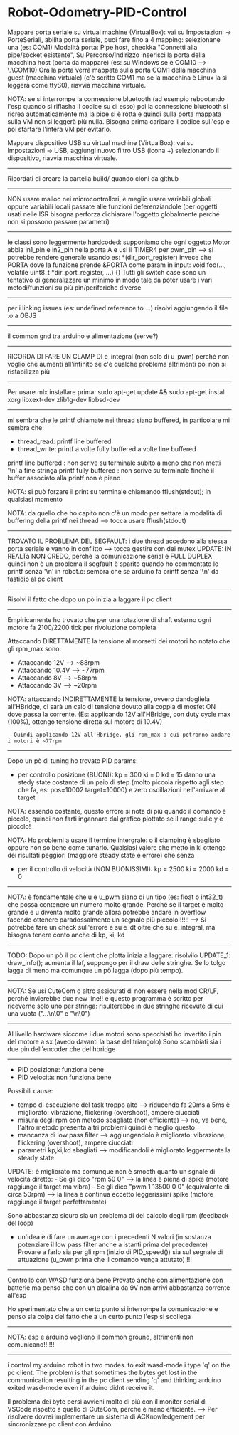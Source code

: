 # Robot-Odometry-PID-Control

Mappare porta seriale su virtual machine (VirtualBox):
vai su Impostazioni -> PorteSeriali,
abilita porta seriale,
puoi fare fino a 4 mapping: selezionane una (es: COM1)
Modalità porta: Pipe host,
checkka "Connetti alla pipe/socket esistente",
Su Percorso/Indirizzo inserisci la porta della macchina host (porta da mappare) (es: su Windows se è COM10 --> \\.\COM10)
Ora la porta verrà mappata sulla porta COM1 della macchina guest (macchina virtuale) (c'è scritto COM1 ma se la macchina è Linux la si leggerà come ttyS0),
riavvia macchina virtuale.

NOTA:
se si interrompe la connessione bluetooth (ad esempio rebootando l'esp quando si riflasha il codice su di esso)
poi la connessione bluetooth si ricrea automaticamente ma la pipe si è rotta e quindi sulla porta mappata sulla VM non si leggerà
più nulla.
Bisogna prima caricare il codice sull'esp e poi startare l'intera VM per evitarlo.


Mappare dispositivo USB su virtual machine (VirtualBox):
vai su Impostazioni -> USB,
aggiungi nuovo filtro USB (icona +) selezionando il dispositivo,
riavvia macchina virtuale.

-------------------------------

Ricordati di creare la cartella build/ quando cloni da github

-------------------------------

NON usare malloc nei microcontrollori, è meglio usare variabili globali oppure variabili locali passate alle funzioni deferenziandole
(per oggetti usati nelle ISR bisogna perforza dichiarare l'oggetto globalmente perché non si possono passare parametri)

-------------------------------

le classi sono leggermente hardcoded: supponiamo che ogni oggetto Motor abbia in1_pin e in2_pin nella porta A e usi il TIMER4 per pwm_pin
--> si potrebbe rendere generale usando es:
        *(dir_port_register) invece che PORTA
    dove la funzione prende &PORTA come param in input: void foo(..., volatile uint8_t *dir_port_register, ...) {}
Tutti gli switch case sono un tentativo di generalizzare un minimo in modo tale da poter usare i vari metodi/funzioni su più pin/periferiche diverse

-------------------------------

per i linking issues (es: undefined reference to ...) risolvi aggiungendo il file .o a OBJS

-------------------------------

il common gnd tra arduino e alimentazione (serve?)

-------------------------------

RICORDA DI FARE UN CLAMP DI e_integral (non solo di u_pwm) perché non voglio che aumenti all'infinito se c'è qualche problema
altrimenti poi non si ristabilizza più

-------------------------------

Per usare mlx installare prima:
sudo apt-get update && sudo apt-get install xorg libxext-dev zlib1g-dev libbsd-dev

-------------------------------

mi sembra che le printf chiamate nei thread siano buffered, in particolare mi sembra che:
- thread_read: printf line buffered
- thread_write: printf a volte fully buffered a volte line buffered

printf line buffered : non scrive su terminale subito a meno che non metti '\n' a fine stringa
printf fully buffered : non scrive su terminale finché il buffer associato alla printf non è pieno

NOTA: si può forzare il print su terminale chiamando fflush(stdout); in qualsiasi momento

NOTA: da quello che ho capito non c'è un modo per settare la modalità di buffering della printf nei thread
--> tocca usare fflush(stdout)

-------------------------------

TROVATO IL PROBLEMA DEL SEGFAULT: i due thread accedono alla stessa porta seriale e vanno in conflitto
--> tocca gestire con dei mutex
UPDATE: IN REALTà NON CREDO, perchè la comunicazione serial è FULL DUPLEX quindi non è un problema
    il segfault è sparito quando ho commentato le printf senza '\n' in robot.c:
        sembra che se arduino fa printf senza '\n' da fastidio al pc client

-------------------------------

Risolvi il fatto che dopo un pò inizia a laggare il pc client

-------------------------------

Empiricamente ho trovato che per una rotazione di shaft esterno ogni motore fa 2100/2200 tick per rivoluzione completa

Attaccando DIRETTAMENTE la tensione al morsetti dei motori ho notato che gli rpm_max sono:
- Attaccando 12V --> ~88rpm
- Attaccando 10.4V --> ~77rpm
- Attaccando 8V --> ~58rpm
- Attaccando 3V --> ~20rpm

NOTA: attaccando INDIRETTAMENTE la tensione, ovvero dandogliela all'HBridge, ci sarà un calo di tensione dovuto
      alla coppia di mosfet ON dove passa la corrente.
      (Es: applicando 12V all'HBridge, con duty cycle max (100%), ottengo tensione diretta sul motore di 10.4V)

      Quindi applicando 12V all'Hbridge, gli rpm_max a cui potranno andare i motori è ~77rpm

-------------------------------

Dopo un pò di tuning ho trovato PID params:
- per controllo posizione (BUONI):
    kp = 300
    ki = 0
    kd = 15
  danno una stedy state costante di un paio di step (molto piccola rispetto agli step che fa, es: pos=10002 target=10000)
  e zero oscillazioni nell'arrivare al target

NOTA: essendo costante, questo errore si nota di più quando il comando è piccolo, quindi non farti ingannare dal grafico plottato
      se il range sulle y è piccolo!

NOTA: Ho problemi a usare il termine intergrale: o il clamping è sbagliato oppure non so bene come tunarlo.
      Qualsiasi valore che metto in ki ottengo dei risultati peggiori (maggiore steady state e errore) che senza

- per il controllo di velocità (NON BUONISSIMI):
    kp = 2500
    ki = 2000
    kd = 0

-------------------------------

NOTA: è fondamentale che u e u_pwm siano di un tipo (es: float o int32_t) che possa contenere un numero molto grande.
Perché se il target è molto grande e u diventa molto grande allora potrebbe andare in overflow
facendo ottenere paradossalmente un segnale più piccolo!!!!!!
--> Si potrebbe fare un check sull'errore e su e_dt oltre che su e_integral, ma bisogna tenere conto anche di kp, ki, kd

-------------------------------

TODO: Dopo un pò il pc client che plotta inizia a laggare: risolvilo
UPDATE_1: draw_info(); aumenta il laf, suppongo per il draw delle stringhe.
          Se lo tolgo lagga di meno ma comunque un pò lagga (dopo più tempo).

-------------------------------

NOTA: Se usi CuteCom o altro assicurati di non essere nella mod CR/LF, perché invierebbe due new line!!
      e questo programma è scritto per riceverne solo uno per stringa: risulterebbe in due stringhe ricevute di cui una vuota ("...\n\0" e "\n\0")

-------------------------------

Al livello hardware siccome i due motori sono specchiati ho invertito i pin del motore a sx (avedo davanti la base del triangolo)
Sono scambiati sia i due pin dell'encoder che del hbridge

-------------------------------

- PID posizione: funziona bene
- PID velocità: non funziona bene

Possibili cause:
- tempo di esecuzione del task troppo alto                  --> riducendo fa 20ms a 5ms è migliorato: vibrazione, flickering (overshoot), ampere ciucciati
- misura degli rpm con metodo sbagliato (non efficiente)    --> no, va bene, l'altro metodo presenta altri problemi quindi è meglio questo
- mancanza di low pass filter                               --> aggiungendolo è migliorato: vibrazione, flickering (overshoot), ampere ciucciati 
- parametri kp,ki,kd sbagliati                              --> modificandoli è migliorato leggermente la steady state

UPDATE: è migliorato ma comunque non è smooth quanto un sgnale di velocità diretto:
        - Se gli dico "rpm 50 0"
            --> la linea è piena di spike (motore raggiunge il target ma vibra)
        - Se gli dico "pwm 1 13500 0 0" (equivalente di circa 50rpm)
            --> la linea è continua eccetto leggerissimi spike (motore raggiunge il target perfettamente)

Sono abbastanza sicuro sia un problema di del calcolo degli rpm (feedback del loop)
- un'idea è di fare un average con i precedenti N valori (in sostanza potenziare il low pass filter anche a istanti prima del precedente)
  Provare a farlo sia per gli rpm (inizio di PID_speed()) sia sul segnale di attuazione (u_pwm prima che il comando venga attutato) !!!

-------------------------------

Controllo con WASD funziona bene
Provato anche con alimentazione con batterie ma penso che con un alcalina da 9V non arrivi abbastanza corrente all'esp

Ho sperimentato che a un certo punto si interrompe la comunicazione 
e penso sia colpa del fatto che a un certo punto l'esp si scollega

-------------------------------

NOTA: esp e arduino vogliono il common ground, altrimenti non comunicano!!!!!!

-------------------------------

i control my arduino robot in two modes. to exit wasd-mode i type 'q' on the pc client.
The problem is that sometimes the bytes get lost in the communication resulting in the pc client sending 'q' and thinking arduino exited wasd-mode even if arduino didnt receive it.

Il problema dei byte persi avvieni molto di più con il monitor serial di VSCode rispetto a quello di CuteCom, perché è meno efficiente.
--> Per risolvere dovrei implementare un sistema di ACKnowledgement per sincronizzare pc client con Arduino